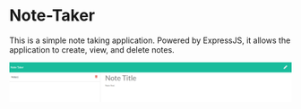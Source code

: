 # Note-Taker

This is a simple note taking application.
Powered by ExpressJS, it allows the application to create, view, and delete notes.

<img src="/public/assets/img/example.PNG">